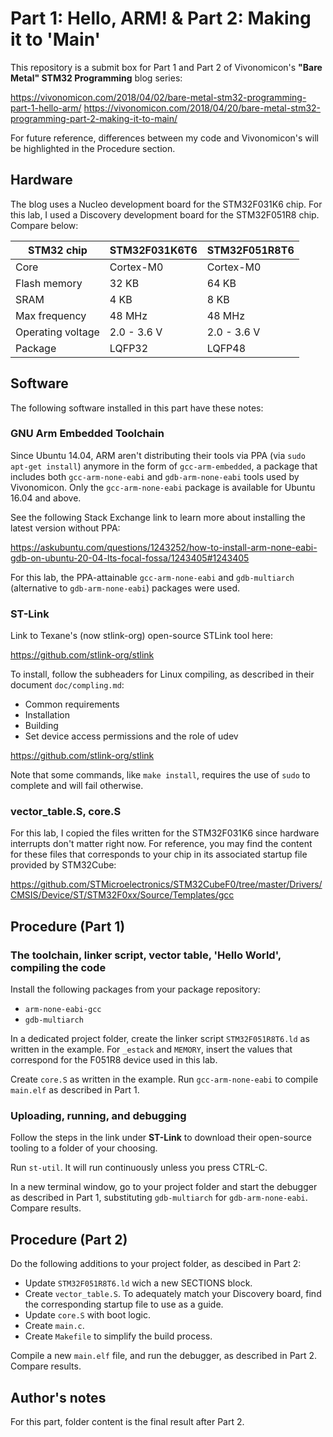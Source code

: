 # Part 1: Hello, ARM! & Part 2: Making it to 'Main'
This repository is a submit box for Part 1 and Part 2 of Vivonomicon's **"Bare Metal" STM32 Programming** blog series:

https://vivonomicon.com/2018/04/02/bare-metal-stm32-programming-part-1-hello-arm/
https://vivonomicon.com/2018/04/20/bare-metal-stm32-programming-part-2-making-it-to-main/

For future reference, differences between my code and Vivonomicon's will be highlighted in the Procedure section.

## Hardware
The blog uses a Nucleo development board for the STM32F031K6 chip. For this lab, I used a Discovery development board for the STM32F051R8 chip. Compare below:

STM32 chip        | STM32F031K6T6 | STM32F051R8T6
------------------|---------------|---------------
Core              | Cortex-M0     | Cortex-M0
Flash memory      | 32 KB         | 64 KB
SRAM              | 4 KB          | 8 KB
Max frequency     | 48 MHz        | 48 MHz
Operating voltage | 2.0 - 3.6 V   | 2.0 - 3.6 V
Package           | LQFP32        | LQFP48

## Software
The following software installed in this part have these notes:
### GNU Arm Embedded Toolchain
Since Ubuntu 14.04, ARM aren't distributing their tools via PPA (via `sudo apt-get install`) anymore in the form of `gcc-arm-embedded`, a package that includes both `gcc-arm-none-eabi` and `gdb-arm-none-eabi` tools used by Vivonomicon. Only the `gcc-arm-none-eabi` package is available for Ubuntu 16.04 and above.

See the following Stack Exchange link to learn more about installing the latest version without PPA:

https://askubuntu.com/questions/1243252/how-to-install-arm-none-eabi-gdb-on-ubuntu-20-04-lts-focal-fossa/1243405#1243405

For this lab, the PPA-attainable `gcc-arm-none-eabi` and `gdb-multiarch` (alternative to `gdb-arm-none-eabi`) packages were used. 

### ST-Link
Link to Texane's (now stlink-org) open-source STLink tool here:

https://github.com/stlink-org/stlink

To install, follow the subheaders for Linux compiling, as described in their document `doc/compling.md`:
* Common requirements
* Installation
* Building
* Set device access permissions and the role of udev

https://github.com/stlink-org/stlink

Note that some commands, like `make install`, requires the use of `sudo` to complete and will fail otherwise.

### vector_table.S, core.S
For this lab, I copied the files written for the STM32F031K6 since hardware interrupts don't matter right now. For reference, you may find the content for these files that corresponds to your chip in its associated startup file provided by STM32Cube:

https://github.com/STMicroelectronics/STM32CubeF0/tree/master/Drivers/CMSIS/Device/ST/STM32F0xx/Source/Templates/gcc

## Procedure (Part 1)
### The toolchain, linker script, vector table, 'Hello World', compiling the code
Install the following packages from your package repository:
* `arm-none-eabi-gcc`
* `gdb-multiarch`

In a dedicated project folder, create the linker script `STM32F051R8T6.ld` as written in the example. For `_estack` and `MEMORY`, insert the values that correspond for the F051R8 device used in this lab.

Create `core.S` as written in the example. Run `gcc-arm-none-eabi` to compile `main.elf` as described in Part 1.

### Uploading, running, and debugging
Follow the steps in the link under **ST-Link** to download their open-source tooling to a folder of your choosing.

Run `st-util`. It will run continuously unless you press CTRL-C.

In a new terminal window, go to your project folder and start the debugger as described in Part 1, substituting `gdb-multiarch` for `gdb-arm-none-eabi`. Compare results.

## Procedure (Part 2)
Do the following additions to your project folder, as descibed in Part 2:

* Update `STM32F051R8T6.ld` wich a new SECTIONS block.
* Create `vector_table.S`. To adequately match your Discovery board, find the corresponding startup file to use as a guide.
* Update `core.S` with boot logic.
* Create `main.c`.
* Create `Makefile` to simplify the build process.

Compile a new `main.elf` file, and run the debugger, as described in Part 2. Compare results. 

## Author's notes 
For this part, folder content is the final result after Part 2.
